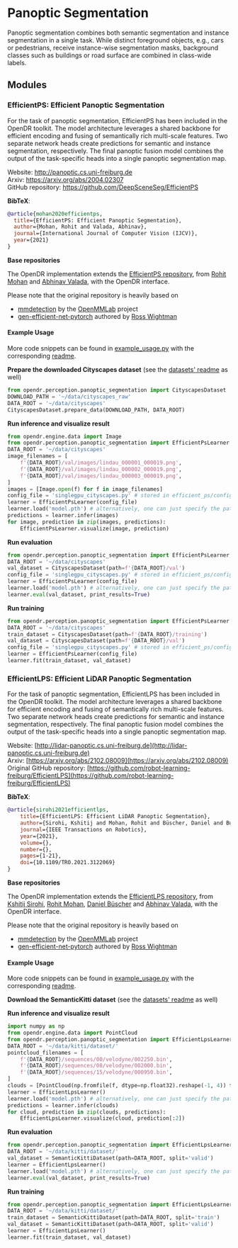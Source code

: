 # Panoptic Segmentation

Panoptic segmentation combines both semantic segmentation and instance segmentation in a single task.
While distinct foreground objects, e.g., cars or pedestrians, receive instance-wise segmentation masks, background classes such as buildings or road surface are combined in class-wide labels. 

## Modules

### EfficientPS: Efficient Panoptic Segmentation

For the task of panoptic segmentation, EfficientPS has been included in the OpenDR toolkit.
The model architecture leverages a shared backbone for efficient encoding and fusing of semantically rich multi-scale features.
Two separate network heads create predictions for semantic and instance segmentation, respectively.
The final panoptic fusion model combines the output of the task-specific heads into a single panoptic segmentation map.

Website: http://panoptic.cs.uni-freiburg.de <br>
Arxiv: https://arxiv.org/abs/2004.02307 <br>
GitHub repository: https://github.com/DeepSceneSeg/EfficientPS

**BibTeX**:
```bibtex
@article{mohan2020efficientps,
  title={EfficientPS: Efficient Panoptic Segmentation},
  author={Mohan, Rohit and Valada, Abhinav},
  journal={International Journal of Computer Vision (IJCV)},
  year={2021}
}
```

**Base repositories**

The OpenDR implementation extends the [EfficientPS repository](https://github.com/DeepSceneSeg/EfficientPS), from [Rohit Mohan](https://rl.uni-freiburg.de/people/mohan) and [Abhinav Valada](https://rl.uni-freiburg.de/people/valada), with the OpenDR interface.

Please note that the original repository is heavily based on
- [mmdetection](https://github.com/open-mmlab/mmdetection) by the [OpenMMLab](https://openmmlab.com/) project
- [gen-efficient-net-pytorch](https://github.com/rwightman/gen-efficientnet-pytorch) authored by [Ross Wightman](https://github.com/rwightman)

#### Example Usage

More code snippets can be found in [example_usage.py](../../../../projects/python/perception/panoptic_segmentation/efficient_ps/example_usage.py) with the corresponding [readme](../../../../projects/python/perception/panoptic_segmentation/efficient_ps/README.md).

**Prepare the downloaded Cityscapes dataset** (see the [datasets' readme](./datasets/README.md) as well)
```python
from opendr.perception.panoptic_segmentation import CityscapesDataset
DOWNLOAD_PATH = '~/data/cityscapes_raw'
DATA_ROOT = '~/data/cityscapes'
CityscapesDataset.prepare_data(DOWNLOAD_PATH, DATA_ROOT)
```

**Run inference and visualize result**
```python
from opendr.engine.data import Image
from opendr.perception.panoptic_segmentation import EfficientPsLearner
DATA_ROOT = '~/data/cityscapes'
image_filenames = [
    f'{DATA_ROOT}/val/images/lindau_000001_000019.png',
    f'{DATA_ROOT}/val/images/lindau_000002_000019.png',
    f'{DATA_ROOT}/val/images/lindau_000003_000019.png',
]
images = [Image.open(f) for f in image_filenames]
config_file = 'singlegpu_cityscapes.py' # stored in efficient_ps/configs
learner = EfficientPsLearner(config_file)
learner.load('model.pth') # alternatively, one can just specify the path to the folder
predictions = learner.infer(images)
for image, prediction in zip(images, predictions):
    EfficientPsLearner.visualize(image, prediction)
``` 

**Run evaluation**
```python
from opendr.perception.panoptic_segmentation import EfficientPsLearner, CityscapesDataset
DATA_ROOT = '~/data/cityscapes'
val_dataset = CityscapesDataset(path=f'{DATA_ROOT}/val')
config_file = 'singlegpu_cityscapes.py' # stored in efficient_ps/configs
learner = EfficientPsLearner(config_file)
learner.load('model.pth') # alternatively, one can just specify the path to the folder
learner.eval(val_dataset, print_results=True)
```

**Run training**
```python
from opendr.perception.panoptic_segmentation import EfficientPsLearner, CityscapesDataset
DATA_ROOT = '~/data/cityscapes'
train_dataset = CityscapesDataset(path=f'{DATA_ROOT}/training')
val_dataset = CityscapesDataset(path=f'{DATA_ROOT}/val')
config_file = 'singlegpu_cityscapes.py' # stored in efficient_ps/configs
learner = EfficientPsLearner(config_file)
learner.fit(train_dataset, val_dataset)
```


### EfficientLPS: Efficient LiDAR Panoptic Segmentation

For the task of panoptic segmentation, EfficientLPS has been included in the OpenDR toolkit.
The model architecture leverages a shared backbone for efficient encoding and fusing of semantically rich multi-scale features.
Two separate network heads create predictions for semantic and instance segmentation, respectively.
The final panoptic fusion model combines the output of the task-specific heads into a single panoptic segmentation map.

Website: [http://lidar-panoptic.cs.uni-freiburg.de](http://lidar-panoptic.cs.uni-freiburg.de) <br>
Arxiv: [https://arxiv.org/abs/2102.08009](https://arxiv.org/abs/2102.08009) <br>
Original GitHub repository: [https://github.com/robot-learning-freiburg/EfficientLPS](https://github.com/robot-learning-freiburg/EfficientLPS)

**BibTeX**:
```bibtex
@article{sirohi2021efficientlps,
    title={EfficientLPS: Efficient LiDAR Panoptic Segmentation},
    author={Sirohi, Kshitij and Mohan, Rohit and Büscher, Daniel and Burgard, Wolfram and Valada, Abhinav},
    journal={IEEE Transactions on Robotics},
    year={2021}, 
    volume={},
    number={},
    pages={1-21},
    doi={10.1109/TRO.2021.3122069}
}
```

**Base repositories**

The OpenDR implementation extends the [EfficientLPS repository](https://github.com/robot-learning-freiburg/EfficientLPS), from [Kshitij Sirohi](http://www2.informatik.uni-freiburg.de/~sirohik/), [Rohit Mohan](https://rl.uni-freiburg.de/people/mohan), [Daniel Büscher](http://www2.informatik.uni-freiburg.de/~buescher/) and [Abhinav Valada](https://rl.uni-freiburg.de/people/valada), with the OpenDR interface.

Please note that the original repository is heavily based on
- [mmdetection](https://github.com/open-mmlab/mmdetection) by the [OpenMMLab](https://openmmlab.com/) project
- [gen-efficient-net-pytorch](https://github.com/rwightman/gen-efficientnet-pytorch) authored by [Ross Wightman](https://github.com/rwightman)

#### Example Usage

More code snippets can be found in [example_usage.py](../../../../projects/perception/panoptic_segmentation/efficient_lps/example_usage.py) with the corresponding [readme](../../../../projects/perception/panoptic_segmentation/efficient_lps/README.md).

**Download the SemanticKitti dataset** (see the [datasets' readme](./datasets/README.md) as well)

**Run inference and visualize result**
```python
import numpy as np
from opendr.engine.data import PointCloud
from opendr.perception.panoptic_segmentation import EfficientLpsLearner
DATA_ROOT = '~/data/kitti/dataset/'
pointcloud_filenames = [
	f'{DATA_ROOT}/sequences/00/velodyne/002250.bin',
	f'{DATA_ROOT}/sequences/08/velodyne/002000.bin',
	f'{DATA_ROOT}/sequences/15/velodyne/000950.bin',
]
clouds = [PointCloud(np.fromfile(f, dtype=np.float32).reshape(-1, 4)) for f in pointcloud_filenames]
learner = EfficientLpsLearner()
learner.load('model.pth') # alternatively, one can just specify the path to the folder
predictions = learner.infer(clouds)
for cloud, prediction in zip(clouds, predictions):
    EfficientLpsLearner.visualize(cloud, prediction[:2])
``` 

**Run evaluation**
```python
from opendr.perception.panoptic_segmentation import EfficientLpsLearner, SemanticKittiDataset
DATA_ROOT = '~/data/kitti/dataset/'
val_dataset = SemanticKittiDataset(path=DATA_ROOT, split='valid')
learner = EfficientLpsLearner()
learner.load('model.pth') # alternatively, one can just specify the path to the folder
learner.eval(val_dataset, print_results=True)
```

**Run training**
```python
from opendr.perception.panoptic_segmentation import EfficientLpsLearner, SemanticKittiDataset
DATA_ROOT = '~/data/kitti/dataset/'
train_dataset = SemanticKittiDataset(path=DATA_ROOT, split='train')
val_dataset = SemanticKittiDataset(path=DATA_ROOT, split='valid')
learner = EfficientLpsLearner()
learner.fit(train_dataset, val_dataset)
```
